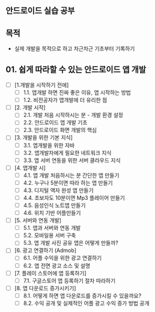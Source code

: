 ## 안드로이드 실습 공부

## 목적

- 실제 개발을 목적으로 하고 차근차근 기초부터 기록하기

## 01. 쉽게 따라할 수 있는 안드로이드 앱 개발

- [ ] [1.개발을 시작하기 전에]
  - [ ] 1.1. 앱개발 하면 진짜 좋은 이유, 앱 시작하는 방법
  - [ ] 1.2. 비전공자가 앱개발에 더 유리한 점
- [ ] [2. 개발 시작]
  - [ ] 2.1. 개발 처음 시작하시는 분 - 개발 환경 설정
  - [ ] 2.2. 안드로이드 앱 개발 기초
  - [ ] 2.3. 안드로이드 화면 개발의 핵심
- [ ] [3. 개발을 위한 기본 지식]
  - [ ] 3.1. 앱개발을 위한 자바
  - [ ] 3.2. 앱개발자에게 필요한 네트워크 지식
  - [ ] 3.3. 앱 서버 연동을 위한 서버 클라우드 지식
- [ ] [4. 앱개발 시]
  - [ ] 4.1. 앱 개발 처음하시는 분 간단한 앱 만들기
  - [ ] 4.2. 누구나 5분이면 따라 하는 앱 만들기
  - [ ] 4.3. 디지털 액자 완성 앱 만들기
  - [ ] 4.4. 초보자도 10분이면 Mp3 플레이어 만들기
  - [ ] 4.5. 음성인식 노트앱 만들기
  - [ ] 4.6. 위치 기반 어플만들기
- [ ] [5. 서버와 연동 개발]
  - [ ] 5.1. 앱과 서버와 연동 개발
  - [ ] 5.2. 모바일용 서버 구축
  - [ ] 5.3. 앱 개발 사진 공유 앱은 어떻게 만들까?
- [ ] [6. 광고 연결하기 (Admob]
  - [ ] 6.1. 어플 수익을 위한 광고 연결하기
  - [ ] 6.2. 앱 전면 광고 소스 및 설명
- [ ] [7. 플레이 스토어에 앱 등록하기]
  - [ ] 7.1. 구글스토어 앱 등록하기 절차 따라하기
- [ ] [8. 앱 다운로드 증가시키기]
  - [ ] 8.1. 어떻게 하면 앱 다운로드를 증가시킬 수 있을까요?
  - [ ] 8.2. 수익 공개 및 실제적인 어플 광고 수익 증가 방법 공개